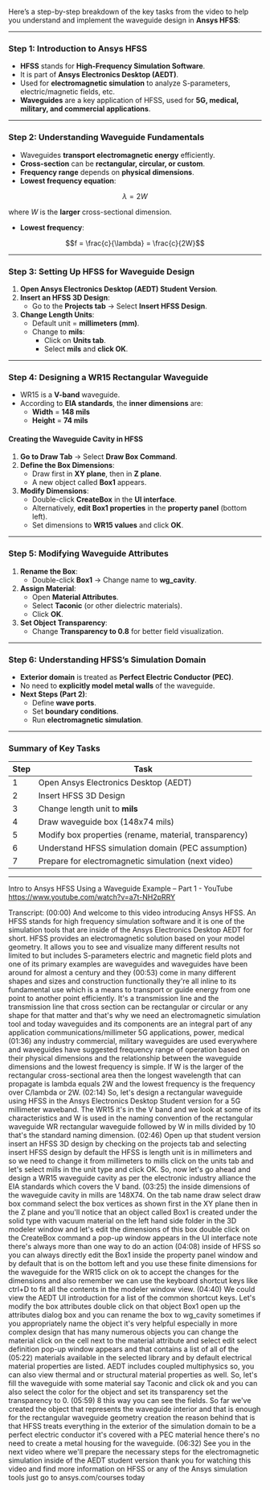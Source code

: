 Here’s a step-by-step breakdown of the key tasks from the video to help you understand and implement the waveguide design in **Ansys HFSS**:

---

### **Step 1: Introduction to Ansys HFSS**
- **HFSS** stands for **High-Frequency Simulation Software**.
- It is part of **Ansys Electronics Desktop (AEDT)**.
- Used for **electromagnetic simulation** to analyze S-parameters, electric/magnetic fields, etc.
- **Waveguides** are a key application of HFSS, used for **5G, medical, military, and commercial applications**.

---

### **Step 2: Understanding Waveguide Fundamentals**
- Waveguides **transport electromagnetic energy** efficiently.
- **Cross-section** can be **rectangular, circular, or custom**.
- **Frequency range** depends on **physical dimensions**.
- **Lowest frequency equation**:

$$\lambda = 2W$$

where $W$ is the **larger** cross-sectional dimension.
  
- **Lowest frequency**:

$$f = \frac{c}{\lambda} = \frac{c}{2W}$$

---

### **Step 3: Setting Up HFSS for Waveguide Design**
1. **Open Ansys Electronics Desktop (AEDT) Student Version**.
2. **Insert an HFSS 3D Design**:
   - Go to the **Projects tab** → Select **Insert HFSS Design**.
3. **Change Length Units**:
   - Default unit = **millimeters (mm)**.
   - Change to **mils**:
     - Click on **Units tab**.
     - Select **mils** and **click OK**.

---

### **Step 4: Designing a WR15 Rectangular Waveguide**
- WR15 is a **V-band** waveguide.
- According to **EIA standards**, the **inner dimensions** are:
  - **Width** = **148 mils**
  - **Height** = **74 mils**

#### **Creating the Waveguide Cavity in HFSS**
1. **Go to Draw Tab** → Select **Draw Box Command**.
2. **Define the Box Dimensions**:
   - Draw first in **XY plane**, then in **Z plane**.
   - A new object called **Box1** appears.
3. **Modify Dimensions**:
   - Double-click **CreateBox** in the **UI interface**.
   - Alternatively, **edit Box1 properties** in the **property panel** (bottom left).
   - Set dimensions to **WR15 values** and click **OK**.

---

### **Step 5: Modifying Waveguide Attributes**
1. **Rename the Box**:
   - Double-click **Box1** → Change name to **wg_cavity**.
2. **Assign Material**:
   - Open **Material Attributes**.
   - Select **Taconic** (or other dielectric materials).
   - Click **OK**.
3. **Set Object Transparency**:
   - Change **Transparency to 0.8** for better field visualization.

---

### **Step 6: Understanding HFSS’s Simulation Domain**
- **Exterior domain** is treated as **Perfect Electric Conductor (PEC)**.
- No need to **explicitly model metal walls** of the waveguide.
- **Next Steps (Part 2)**:
  - Define **wave ports**.
  - Set **boundary conditions**.
  - Run **electromagnetic simulation**.

---

### **Summary of Key Tasks**
| **Step** | **Task** |
|----------|---------|
| 1 | Open Ansys Electronics Desktop (AEDT) |
| 2 | Insert HFSS 3D Design |
| 3 | Change length unit to **mils** |
| 4 | Draw waveguide box (148x74 mils) |
| 5 | Modify box properties (rename, material, transparency) |
| 6 | Understand HFSS simulation domain (PEC assumption) |
| 7 | Prepare for electromagnetic simulation (next video) |

---

Intro to Ansys HFSS Using a Waveguide Example – Part 1 - YouTube
https://www.youtube.com/watch?v=a7t-NH2pRRY

Transcript:
(00:00) And welcome to this video introducing Ansys HFSS. An HFSS stands for high frequency simulation software and it is one of the simulation tools that are inside of the Ansys Electronics Desktop AEDT for short. HFSS provides an electromagnetic solution based on your model geometry. It allows you to see and visualize many different results not limited to but includes S-parameters electric and magnetic field plots and one of its primary examples are waveguides and waveguides have been around for almost a century and they
(00:53) come in many different shapes and sizes and construction functionally they're all inline to its fundamental use which is a means to transport or guide energy from one point to another point efficiently. It's a transmission line and the transmission line that cross section can be rectangular or circular or any shape for that matter and that's why we need an electromagnetic simulation tool and today waveguides and its components are an integral part of any application communications/millimeter 5G applications, power, medical
(01:36) any industry commercial, military waveguides are used everywhere and waveguides have suggested frequency range of operation based on their physical dimensions and the relationship between the waveguide dimensions and the lowest frequency is simple. If W is the larger of the rectangular cross-sectional area then the longest wavelength that can propagate is lambda equals 2W and the lowest frequency is the frequency over C/lambda or 2W.
(02:14) So, let's design a rectangular waveguide using HFSS in the Ansys Electronics Desktop Student version for a 5G millimeter waveband. The WR15 it's in the V band and we look at some of its characteristics and W is used in the naming convention of the rectangular waveguide WR rectangular waveguide followed by W in mills divided by 10 that's the standard naming dimension.
(02:46) Open up that student version insert an HFSS 3D design by checking on the projects tab and selecting insert HFSS design by default the HFSS is length unit is in millimeters and so we need to change it from millimeters to mills click on the units tab and let's select mills in the unit type and click OK. So, now let's go ahead and design a WR15 waveguide cavity as per the electronic industry alliance the EIA standards which covers the V band.
(03:25) the inside dimensions of the waveguide cavity in mills are 148X74. On the tab name draw select draw box command select the box vertices as shown first in the XY plane then in the Z plane and you'll notice that an object called Box1 is created under the solid type with vacuum material on the left hand side folder in the 3D modeler window and let's edit the dimensions of this box double click on the CreateBox command a pop-up window appears in the UI interface note there's always more than one way to do an action
(04:08) inside of HFSS so you can always directly edit the Box1 inside the property panel window and by default that is on the bottom left and you use these finite dimensions for the waveguide for the WR15 click on ok to accept the changes for the dimensions and also remember we can use the keyboard shortcut keys like ctrl+D to fit all the contents in the modeler window view.
(04:40) We could view the AEDT UI introduction for a list of the common shortcut keys. Let's modify the box attributes double click on that object Box1 open up the attributes dialog box and you can rename the box to wg_cavity sometimes if you appropriately name the object it's very helpful especially in more complex design that has many numerous objects you can change the material click on the cell next to the material attribute and select edit select definition pop-up window appears and that contains a list of all of the
(05:22) materials available in the selected library and by default electrical material properties are listed. AEDT includes coupled multiphysics so, you can also view thermal and or structural material properties as well. So, let's fill the waveguide with some material say Taconic and click ok and you can also select the color for the object and set its transparency set the transparency to 0.
(05:59) 8 this way you can see the fields. So far we've created the object that represents the waveguide interior and that is enough for the rectangular waveguide geometry creation the reason behind that is that HFSS treats everything in the exterior of the simulation domain to be a perfect electric conductor it's covered with a PEC material hence there's no need to create a metal housing for the waveguide.
(06:32) See you in the next video where we'll prepare the necessary steps for the electromagnetic simulation inside of the AEDT student version thank you for watching this video and find more information on HFSS or any of the Ansys simulation tools just go to ansys.com/courses today
